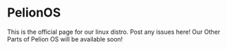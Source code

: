 # PelionOS
This is the official page for our linux distro.
Post any issues here!
Our Other Parts of Pelion OS will be available soon!
